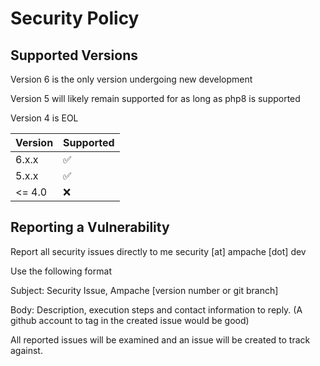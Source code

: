 # Security Policy

## Supported Versions

Version 6 is the only version undergoing new development

Version 5 will likely remain supported for as long as php8 is supported

Version 4 is EOL

| Version | Supported          |
|---------|--------------------|
| 6.x.x   | :white_check_mark: |
| 5.x.x   | :white_check_mark: |
| <= 4.0  | :x:                |

## Reporting a Vulnerability

Report all security issues directly to me security \[at] ampache \[dot] dev

Use the following format

Subject:
Security Issue, Ampache \[version number or git branch]

Body:
Description, execution steps and contact information to reply. (A github account to tag in the created issue would be good)

All reported issues will be examined and an issue will be created to track against.
